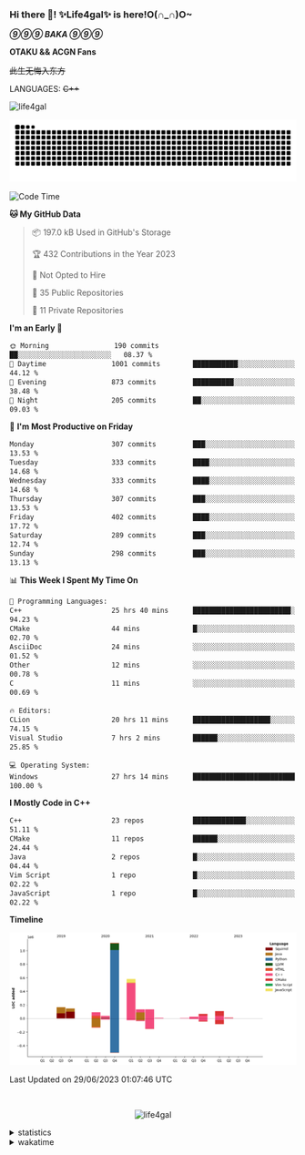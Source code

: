 ### Hi there 👋! ✨Life4gal✨ is here!O(∩_∩)O~

_**⑨⑨⑨ BAKA ⑨⑨⑨**_

**OTAKU && ACGN Fans**

~~此生无悔入东方~~

LANGUAGES: ~~C++~~

<p align="left"> <img src="https://komarev.com/ghpvc/?username=life4gal&label=Profile%20views&color=0e75b6&style=flat" alt="life4gal" /> </p>

![github contribution grid snake animation](https://raw.githubusercontent.com/Life4gal/Life4gal/snake_branch/github-contribution-grid-snake.svg)

<!--START_SECTION:waka-->
![Code Time](http://img.shields.io/badge/Code%20Time-3%2C268%20hrs%2017%20mins-blue)

**🐱 My GitHub Data** 

> 📦 197.0 kB Used in GitHub's Storage 
 > 
> 🏆 432 Contributions in the Year 2023
 > 
> 🚫 Not Opted to Hire
 > 
> 📜 35 Public Repositories 
 > 
> 🔑 11 Private Repositories 
 > 
**I'm an Early 🐤** 

```text
🌞 Morning                190 commits         ██░░░░░░░░░░░░░░░░░░░░░░░   08.37 % 
🌆 Daytime                1001 commits        ███████████░░░░░░░░░░░░░░   44.12 % 
🌃 Evening                873 commits         ██████████░░░░░░░░░░░░░░░   38.48 % 
🌙 Night                  205 commits         ██░░░░░░░░░░░░░░░░░░░░░░░   09.03 % 
```
📅 **I'm Most Productive on Friday** 

```text
Monday                   307 commits         ███░░░░░░░░░░░░░░░░░░░░░░   13.53 % 
Tuesday                  333 commits         ████░░░░░░░░░░░░░░░░░░░░░   14.68 % 
Wednesday                333 commits         ████░░░░░░░░░░░░░░░░░░░░░   14.68 % 
Thursday                 307 commits         ███░░░░░░░░░░░░░░░░░░░░░░   13.53 % 
Friday                   402 commits         ████░░░░░░░░░░░░░░░░░░░░░   17.72 % 
Saturday                 289 commits         ███░░░░░░░░░░░░░░░░░░░░░░   12.74 % 
Sunday                   298 commits         ███░░░░░░░░░░░░░░░░░░░░░░   13.13 % 
```


📊 **This Week I Spent My Time On** 

```text
💬 Programming Languages: 
C++                      25 hrs 40 mins      ████████████████████████░   94.23 % 
CMake                    44 mins             █░░░░░░░░░░░░░░░░░░░░░░░░   02.70 % 
AsciiDoc                 24 mins             ░░░░░░░░░░░░░░░░░░░░░░░░░   01.52 % 
Other                    12 mins             ░░░░░░░░░░░░░░░░░░░░░░░░░   00.78 % 
C                        11 mins             ░░░░░░░░░░░░░░░░░░░░░░░░░   00.69 % 

🔥 Editors: 
CLion                    20 hrs 11 mins      ███████████████████░░░░░░   74.15 % 
Visual Studio            7 hrs 2 mins        ██████░░░░░░░░░░░░░░░░░░░   25.85 % 

💻 Operating System: 
Windows                  27 hrs 14 mins      █████████████████████████   100.00 % 
```

**I Mostly Code in C++** 

```text
C++                      23 repos            █████████████░░░░░░░░░░░░   51.11 % 
CMake                    11 repos            ██████░░░░░░░░░░░░░░░░░░░   24.44 % 
Java                     2 repos             █░░░░░░░░░░░░░░░░░░░░░░░░   04.44 % 
Vim Script               1 repo              █░░░░░░░░░░░░░░░░░░░░░░░░   02.22 % 
JavaScript               1 repo              █░░░░░░░░░░░░░░░░░░░░░░░░   02.22 % 
```



**Timeline**

![Lines of Code chart](https://raw.githubusercontent.com/Life4gal/Life4gal/main/assets/bar_graph.png)


 Last Updated on 29/06/2023 01:07:46 UTC
<!--END_SECTION:waka-->

<img src="https://wakatime.com/share/@Life4gal/86c21846-f841-4004-aed1-e1165eb797d6.svg?sanitize=true" alt=""/>

<p align="center"> <img src="./images/⑨.jpg" alt="life4gal" /> </p>

<details>
	<summary>statistics</summary>
	<img src="https://github-profile-trophy.vercel.app/?username=life4gal" alt=""/>
	<img src="https://github-readme-stats.life4gal.vercel.app/api/top-langs/?username=Life4gal&hide=html&show_icons=true&theme=synthwave&cache_seconds=1800" alt=""/>
	<img src="https://github-readme-stats.life4gal.vercel.app/api?username=Life4gal&show_icons=true&theme=synthwave&cache_seconds=1800" alt=""/>
</details>

<details>
	<summary>wakatime</summary>
	<img src="https://wakatime.com/share/@Life4gal/404666b2-d1ff-4388-94e0-a1935d341f14.svg?sanitize=true" alt=""/>
	<img src="https://wakatime.com/share/@Life4gal/972212ce-6084-4d98-a326-1997606ddf37.svg?sanitize=true" alt=""/>
	<img src="https://wakatime.com/share/@Life4gal/7ae4ead0-e1fd-412a-afcb-da977a5ae5e9.svg?sanitize=true" alt=""/>
</details>

